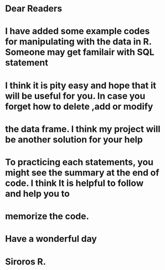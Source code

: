 # Dear Readers
# I have added some example codes for manipulating with the data in R. Someone may get familair with SQL statement
# I think it is pity easy and hope that it will be useful for you. In case you forget how to delete ,add or modify
# the data frame. I think my project will be another solution for your help
#
# To practicing each statements, you might see the summary at the end of code. I think It is helpful to follow and help you to
# memorize the code. 
#
# Have a wonderful day 
# Siroros R.
